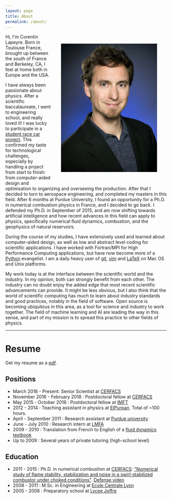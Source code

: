 ```yaml
---
layout: page
title: About
permalink: /about/
---
```


<img src="/data/portrait.jpg" title="Picture by www.ftapia.com" width="300"
align="right" style="border:30px solid transparent">

Hi, I'm Corentin Lapeyre. Born in Toulouse France, brought up between the
south of France and Berkeley, CA, I feel at home both in Europe and the
USA.

I have always been passionate about physics. After a scientific
baccalaureate, I went to engineering school, and really loved it! I was
lucky to participate in a [student race car
project](http://www.epsa-team.com/les-vehicules/symbioz). This confirmed
my taste for technological challenges, especially by handling a project
from start to finish: from computer-aided design and optimisation to
organizing and overseeing the production. After that I decided to turn to
aerospace engineering, and completed my masters in this field. After
6 months at Purdue University, I found an opportunity for a Ph.D. in
numerical combustion physics in France, and I decided to go back.
I defended my Ph.D. in September of 2015, and am now shifting towards
artificial intelligence and how recent advances in this field can apply to
physics, specifically numerical fluid dynamics, combustion, and the
geophysics of natural reservoirs.

During the course of my studies, I have extensively used and learned about
computer-aided design, as well as low and abstract level coding for
scientific applications.  I have worked with Fortran/MPI for High
Performance Computing applications, but have now become more of
a [Python](https://www.python.org/) evangelist.  I am a daily heavy user
of [git](https://git-scm.com/), [vim](http://www.vim.org/) and
[LaTeX](https://tug.org/mactex/) on Mac OS and Unix platforms.

My work today is at the interface between the scientific world and the
industry.  In my opinion, both can strongly benefit from each other.  The
industry can no doubt enjoy the added edge that most recent scientific
advancements can provide.  It might be less obvious, but I also think that
the world of scientific computing has much to learn about industry
standards and good practices, notably in the field of software.  Open
source is becoming ubiquitous in this area, as a tool for science and
industry to work together.  The field of machine learning and AI are
leading the way in this sense, and part of my mission is to spread this
practice to other fields of physics.

---

# Resume

Get my resume as a [pdf](https://www.dropbox.com/s/md1nr1qsfrd9ys5/Resume_Corentin_Lapeyre.pdf?dl=1).

## Positions

  - March 2018 - Present: Senior Scientist at
    [CERFACS](http://cerfacs.fr/computational-fluid-dynamics/)
  - November 2016 - February 2018 : Postdoctoral fellow at
    [CERFACS](http://cerfacs.fr/computational-fluid-dynamics/)
  - May 2015 - October 2016 : Postdoctoral fellow at
    [IMFT](https://www.imft.fr/Particules-Sprays-et-Combustion)
  - 2012 - 2014 : Teaching assistant in physics at
    [EIPurpan](http://www.purpan.fr/). Total of ~100 hours.
  - April - September 2011 : Research assistant at
    [Purdue university](https://engineering.purdue.edu/AAE)
  - June - July 2010 : Research intern at [LMFA](http://lmfa.ec-lyon.fr/)
  - 2009 - 2010 : Translation from French to English of a
    [fluid dynamics textbook](https://www.springer.com/fr/book/9783319161594)
  - Up to 2009 : Several years of private tutoring (high-school level)

## Education

  - 2011 - 2015 : Ph.D. in numerical combustion at
    [CERFACS](http://cerfacs.fr/computational-fluid-dynamics/): ["Numerical
    study of flame stability, stabilization and noise in a swirl-stabilized
    combustor under choked conditions"](http://www.theses.fr/2015INPT0140).
    [Defense video](http://hypnos.cerfacs.fr/videos/?video=MEDIA150918095835455)
  - 2008 - 2011 : M.Sc. in Engineering at [Ecole Centrale
    Lyon](http://www.ec-lyon.fr/)
  - 2005 - 2008 : Preparatory school at [Lycee
    Joffre](http://www.lyceejoffre.net/)

